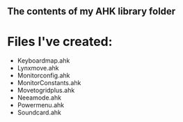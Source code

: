 ## The contents of my AHK library folder

# Files I've created:
- Keyboardmap.ahk
- Lynxmove.ahk
- Monitorconfig.ahk
- MonitorConstants.ahk
- Movetogridplus.ahk
- Neeamode.ahk
- Powermenu.ahk
- Soundcard.ahk
